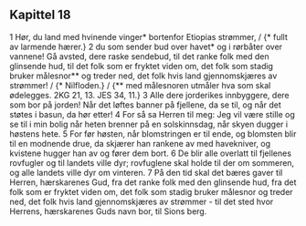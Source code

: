## Kapittel 18

1 Hør, du land med hvinende vinger* bortenfor Etiopias strømmer, / {* fullt av larmende hærer.}
2 du som sender bud over havet* og i rørbåter over vannene! Gå avsted, dere raske sendebud, til det ranke folk med den glinsende hud, til det folk som er fryktet viden om, det folk som stadig bruker målesnor** og treder ned, det folk hvis land gjennomskjæres av strømmer! / {* Nilfloden.} / {** med målesnoren utmåler hva som skal ødelegges. 2KG 21, 13. JES 34, 11.}
3 Alle dere jorderikes innbyggere, dere som bor på jorden! Når det løftes banner på fjellene, da se til, og når det støtes i basun, da hør etter!
4 For så sa Herren til meg: Jeg vil være stille og se til i min bolig når heten brenner på en solskinnsdag, når skyen dugger i høstens hete.
5 For før høsten, når blomstringen er til ende, og blomsten blir til en modnende drue, da skjærer han rankene av med havekniver, og kvistene hugger han av og fører dem bort.
6 De blir alle overlatt til fjellenes rovfugler og til landets ville dyr; rovfuglene skal holde til der om sommeren, og alle landets ville dyr om vinteren.
7 På den tid skal det bæres gaver til Herren, hærskarenes Gud, fra det ranke folk med den glinsende hud, fra det folk som er fryktet viden om, det folk som stadig bruker målesnor og treder ned, det folk hvis land gjennomskjæres av strømmer - til det sted hvor Herrens, hærskarenes Guds navn bor, til Sions berg.
